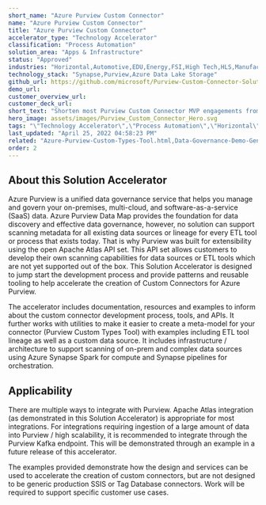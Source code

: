 ```yaml
---
short_name: "Azure Purview Custom Connector"
name: "Azure Purview Custom Connector"
title: "Azure Purview Custom Connector"
accelerator_type: "Technology Accelerator"
classification: "Process Automation"
solution_area: "Apps & Infrastructure"
status: "Approved"
industries: "Horizontal,Automotive,EDU,Energy,FSI,High Tech,HLS,Manufacturing,Media and Entertainment,Professional Services,Retail,SLG"
technology_stack: "Synapse,Purview,Azure Data Lake Storage"
github_url: https://github.com/microsoft/Purview-Custom-Connector-Solution-Accelerator
demo_url: 
customer_overview_url: 
customer_deck_url: 
short_text: "Shorten most Purview Custom Connector MVP engagements from 4-6 weeks to 1-2 weeks"
hero_image: assets/images/Purview_Custom_Connector_Hero.svg
tags: "\"Technology Accelerator\",\"Process Automation\",\"Horizontal\",\"Automotive\",\"EDU\",\"Energy\",\"FSI\",\"High Tech\",\"HLS\",\"Manufacturing\",\"Media and Entertainment\",\"Professional Services\",\"Retail\",\"SLG\",\"Synapse\",\"Purview\",\"Azure Data Lake Storage\",\"Apps & Infrastructure\""
last_updated: "April 25, 2022 04:58:23 PM"
related: "Azure-Purview-Custom-Types-Tool.html,Data-Governance-Demo-Generator.html,Azure-Purview-ML-Lineage.html,Azure-Purview-Workshop.html"
order: 2
---
```

## About this Solution Accelerator

Azure Purview is a unified data governance service that helps you manage and govern your on-premises, multi-cloud, and software-as-a-service (SaaS) data. Azure Purview Data Map provides the foundation for data discovery and effective data governance, however, no solution can support scanning metadata for all existing data sources or lineage for every ETL tool or process that exists today. That is why Purview was built for extensibility using the open Apache Atlas API set. This API set allows customers to develop their own scanning capabilities for data sources or ETL tools which are not yet supported out of the box. This Solution Accelerator is designed to jump start the development process and provide patterns and reusable tooling to help accelerate the creation of Custom Connectors for Azure Purview.

The accelerator includes documentation, resources and examples to inform about the custom connector development process, tools, and APIs. It further works with utilities to make it easier to create a meta-model for your connector (Purview Custom Types Tool) with examples including ETL tool lineage as well as a custom data source. It includes infrastructure / architecture to support scanning of on-prem and complex data sources using Azure Synapse Spark for compute and Synapse pipelines for orchestration.

## Applicability

There are multiple ways to integrate with Purview. Apache Atlas integration (as demonstrated in this Solution Accelerator) is appropriate for most integrations. For integrations requiring ingestion of a large amount of data into Purview / high scalability, it is recommended to integrate through the Purview Kafka endpoint. This will be demonstrated through an example in a future release of this accelerator.

The examples provided demonstrate how the design and services can be used to accelerate the creation of custom connectors, but are not designed to be generic production SSIS or Tag Database connectors. Work will be required to support specific customer use cases.
